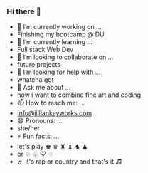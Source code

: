### Hi there 👋


- 🔭 I’m currently working on ...
- Finishing my bootcamp @ DU 
- 🌱 I’m currently learning ...
- Full stack Web Dev 
- 👯 I’m looking to collaborate on ...
- future projects
- 🤔 I’m looking for help with ...
- whatcha got 
- 💬 Ask me about ...
- how i want to combine fine art and coding 
- 📫 How to reach me: ...
- info@jilliankayworks.com
- 😄 Pronouns: ...
- she/her
- ⚡ Fun facts: ...
- let's play ♚ ♛ ♜ ♝ ♞ ♟
- or ♤ ♧ ♡ ♢
- ♬ it's rap or country and that's it ♫

